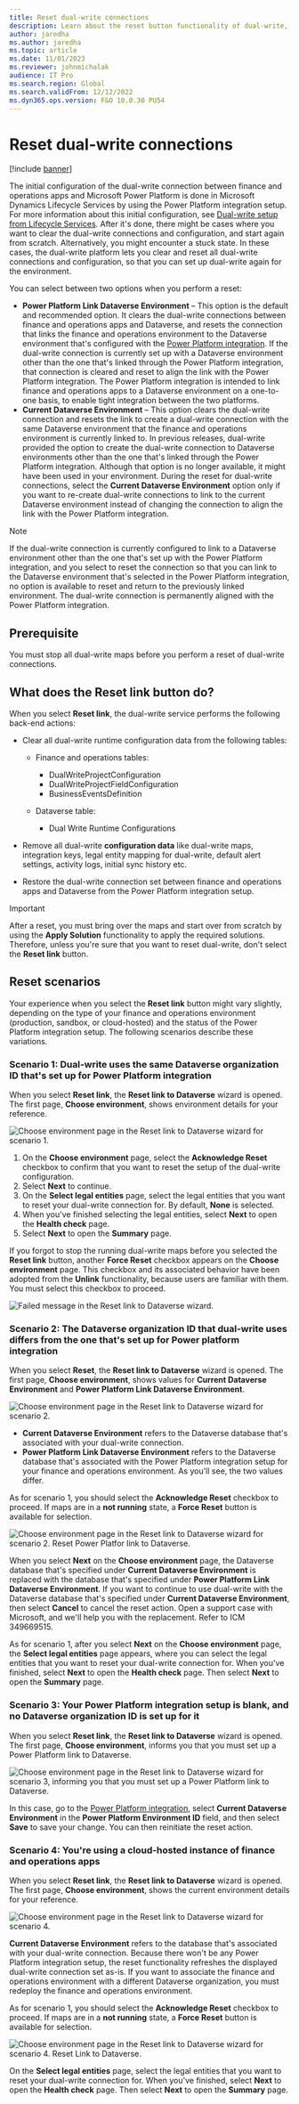 ```yaml
---
title: Reset dual-write connections
description: Learn about the reset button functionality of dual-write, including prerequisites and various reset scenarios.
author: jaredha
ms.author: jaredha
ms.topic: article
ms.date: 11/01/2023
ms.reviewer: johnmichalak
audience: IT Pro
ms.search.region: Global
ms.search.validFrom: 12/12/2022
ms.dyn365.ops.version: F&O 10.0.30 PU54
---
```



# Reset dual-write connections

[!include [banner](../../includes/banner.md)]

The initial configuration of the dual-write connection between finance and operations apps and Microsoft Power Platform is done in Microsoft Dynamics Lifecycle Services by using the Power Platform integration setup. For more information about this initial configuration, see [Dual-write setup from Lifecycle Services](./lcs-setup.md). After it's done, there might be cases where you want to clear the dual-write connections and configuration, and start again from scratch. Alternatively, you might encounter a stuck state. In these cases, the dual-write platform lets you clear and reset all dual-write connections and configuration, so that you can set up dual-write again for the environment.

You can select between two options when you perform a reset:

- **Power Platform Link Dataverse Environment** – This option is the default and recommended option. It clears the dual-write connections between finance and operations apps and Dataverse, and resets the connection that links the finance and operations environment to the Dataverse environment that's configured with the [Power Platform integration](../../power-platform/enable-power-platform-integration.md). If the dual-write connection is currently set up with a Dataverse environment other than the one that's linked through the Power Platform integration, that connection is cleared and reset to align the link with the Power Platform integration. The Power Platform integration is intended to link finance and operations apps to a Dataverse environment on a one-to-one basis, to enable tight integration between the two platforms.
- **Current Dataverse Environment** – This option clears the dual-write connection and resets the link to create a dual-write connection with the same Dataverse environment that the finance and operations environment is currently linked to. In previous releases, dual-write provided the option to create the dual-write connection to Dataverse environments other than the one that's linked through the Power Platform integration. Although that option is no longer available, it might have been used in your environment. During the reset for dual-write connections, select the **Current Dataverse Environment** option only if you want to re-create dual-write connections to link to the current Dataverse environment instead of changing the connection to align the link with the Power Platform integration.

> [!NOTE]
> If the dual-write connection is currently configured to link to a Dataverse environment other than the one that's set up with the Power Platform integration, and you select to reset the connection so that you can link to the Dataverse environment that's selected in the Power Platform integration, no option is available to reset and return to the previously linked environment. The dual-write connection is permanently aligned with the Power Platform integration.

## Prerequisite

You must stop all dual-write maps before you perform a reset of dual-write connections.

## What does the Reset link button do? 

When you select **Reset link**, the dual-write service performs the following back-end actions:

- Clear all dual-write runtime configuration data from the following tables:

    - Finance and operations tables:

        - DualWriteProjectConfiguration
        - DualWriteProjectFieldConfiguration
        - BusinessEventsDefinition

    - Dataverse table:

        - Dual Write Runtime Configurations

- Remove all dual-write **configuration data** like dual-write maps, integration keys, legal entity mapping for dual-write, default alert settings, activity logs, initial sync history etc.
- Restore the dual-write connection set between finance and operations apps and Dataverse from the Power Platform integration setup.

> [!IMPORTANT]
> After a reset, you must bring over the maps and start over from scratch by using the **Apply Solution** functionality to apply the required solutions. Therefore, unless you're sure that you want to reset dual-write, don't select the **Reset link** button.

## Reset scenarios

Your experience when you select the **Reset link** button might vary slightly, depending on the type of your finance and operations environment (production, sandbox, or cloud-hosted) and the status of the Power Platform integration setup. The following scenarios describe these variations.

### Scenario 1: Dual-write uses the same Dataverse organization ID that's set up for Power Platform integration

When you select **Reset link**, the **Reset link to Dataverse** wizard is opened. The first page, **Choose environment**, shows environment details for your reference.

![Choose environment page in the Reset link to Dataverse wizard for scenario 1.](media/reset-image-1.png)

1. On the **Choose environment** page, select the **Acknowledge Reset** checkbox to confirm that you want to reset the setup of the dual-write configuration.
2. Select **Next** to continue.
3. On the **Select legal entities** page, select the legal entities that you want to reset your dual-write connection for. By default, **None** is selected.
4. When you've finished selecting the legal entities, select **Next** to open the **Health check** page.
5. Select **Next** to open the **Summary** page.

If you forgot to stop the running dual-write maps before you selected the **Reset link** button, another **Force Reset** checkbox appears on the **Choose environment** page. This checkbox and its associated behavior have been adopted from the **Unlink** functionality, because users are familiar with them. You must select this checkbox to proceed.

![Failed message in the Reset link to Dataverse wizard.](media/reset-image-2.png)

### Scenario 2: The Dataverse organization ID that dual-write uses differs from the one that's set up for Power platform integration

When you select **Reset**, the **Reset link to Dataverse** wizard is opened. The first page, **Choose environment**, shows values for **Current Dataverse Environment** and **Power Platform Link Dataverse Environment**.

![Choose environment page in the Reset link to Dataverse wizard for scenario 2.](media/reset-image-3.png)

- **Current Dataverse Environment** refers to the Dataverse database that's associated with your dual-write connection.
- **Power Platform Link Dataverse Environment** refers to the Dataverse database that's associated with the Power Platform integration setup for your finance and operations environment. As you'll see, the two values differ.

As for scenario 1, you should select the **Acknowledge Reset** checkbox to proceed. If maps are in a **not running** state, a **Force Reset** button is available for selection.

![Choose environment page in the Reset link to Dataverse wizard for scenario 2. Reset Power Platfor link to Dataverse.](media/reset-image-7.png)

When you select **Next** on the **Choose environment** page, the Dataverse database that's specified under **Current Dataverse Environment** is replaced with the database that's specified under **Power Platform Link Dataverse Environment**. If you want to continue to use dual-write with the Dataverse database that's specified under **Current Dataverse Environment**, then select **Cancel** to cancel the reset action. Open a support case with Microsoft, and we'll help you with the replacement. Refer to ICM 349669515.

As for scenario 1, after you select **Next** on the **Choose environment** page, the **Select legal entities** page appears, where you can select the legal entities that you want to reset your dual-write connection for. When you've finished, select **Next** to open the **Health check** page. Then select **Next** to open the **Summary** page. 

### Scenario 3: Your Power Platform integration setup is blank, and no Dataverse organization ID is set up for it

When you select **Reset link**, the **Reset link to Dataverse** wizard is opened. The first page, **Choose environment**, informs you that you must set up a Power Platform link to Dataverse.

![Choose environment page in the Reset link to Dataverse wizard for scenario 3, informing you that you must set up a Power Platform link to Dataverse.](media/reset-image-4.png)

In this case, go to the [Power Platform integration](../../power-platform/environment-lifecycle-connect-finops-existing-dv.md), select **Current Dataverse Environment** in the **Power Platform Environment ID** field, and then select **Save** to save your change. You can then reinitiate the reset action.

### Scenario 4: You're using a cloud-hosted instance of finance and operations apps

When you select **Reset link**, the **Reset link to Dataverse** wizard is opened. The first page, **Choose environment**, shows the current environment details for your reference.

![Choose environment page in the Reset link to Dataverse wizard for scenario 4.](media/reset-image-5.png)

**Current Dataverse Environment** refers to the database that's associated with your dual-write connection. Because there won't be any Power Platform integration setup, the reset functionality refreshes the displayed dual-write connection set as-is. If you want to associate the finance and operations environment with a different Dataverse organization, you must redeploy the finance and operations environment.

As for scenario 1, you should select the **Acknowledge Reset** checkbox to proceed. If maps are in a **not running** state, a **Force Reset** button is available for selection.

![Choose environment page in the Reset link to Dataverse wizard for scenario 4. Reset Link to Dataverse.](media/reset-image-6.png)

On the **Select legal entities** page, select the legal entities that you want to reset your dual-write connection for. When you've finished, select **Next** to open the **Health check** page. Then select **Next** to open the **Summary** page.
